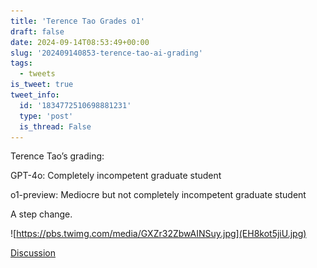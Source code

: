 ```yaml
---
title: 'Terence Tao Grades o1'
draft: false
date: 2024-09-14T08:53:49+00:00
slug: '202409140853-terence-tao-ai-grading'
tags:
  - tweets
is_tweet: true
tweet_info:
  id: '1834772510698881231'
  type: 'post'
  is_thread: False
---
```




Terence Tao’s grading:

GPT-4o: Completely incompetent graduate student

o1-preview: Mediocre but not completely incompetent graduate student

A step change.

![https://pbs.twimg.com/media/GXZr32ZbwAINSuy.jpg](EH8kot5jiU.jpg)

[Discussion](https://x.com/sytelus/status/1834772510698881231)
